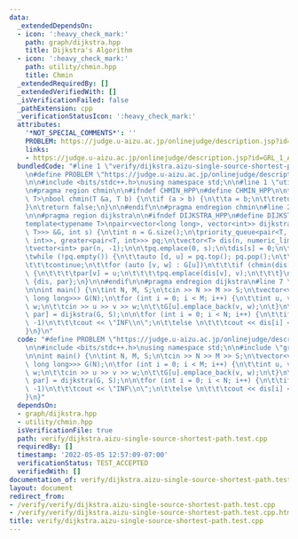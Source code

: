 ```yaml
---
data:
  _extendedDependsOn:
  - icon: ':heavy_check_mark:'
    path: graph/dijkstra.hpp
    title: Dijkstra's Algorithm
  - icon: ':heavy_check_mark:'
    path: utility/chmin.hpp
    title: Chmin
  _extendedRequiredBy: []
  _extendedVerifiedWith: []
  _isVerificationFailed: false
  _pathExtension: cpp
  _verificationStatusIcon: ':heavy_check_mark:'
  attributes:
    '*NOT_SPECIAL_COMMENTS*': ''
    PROBLEM: https://judge.u-aizu.ac.jp/onlinejudge/description.jsp?id=GRL_1_A
    links:
    - https://judge.u-aizu.ac.jp/onlinejudge/description.jsp?id=GRL_1_A
  bundledCode: "#line 1 \"verify/dijkstra.aizu-single-source-shortest-path.test.cpp\"\
    \n#define PROBLEM \"https://judge.u-aizu.ac.jp/onlinejudge/description.jsp?id=GRL_1_A\"\
    \n\n#include <bits/stdc++.h>\nusing namespace std;\n\n#line 1 \"utility/chmin.hpp\"\
    \n#pragma region chmin\n\n#ifndef CHMIN_HPP\n#define CHMIN_HPP\n\ntemplate<typename\
    \ T>\nbool chmin(T &a, T b) {\n\tif (a > b) {\n\t\ta = b;\n\t\treturn true;\n\t\
    }\n\treturn false;\n}\n\n#endif\n\n#pragma endregion chmin\n#line 2 \"graph/dijkstra.hpp\"\
    \n\n#pragma region dijkstra\n\n#ifndef DIJKSTRA_HPP\n#define DIJKSTRA_HPP\n\n\
    template<typename T>\npair<vector<long long>, vector<int>> dijkstra(const vector<vector<pair<int,\
    \ T>>> &G, int s) {\n\tint n = G.size();\n\tpriority_queue<pair<T, int>, vector<pair<T,\
    \ int>>, greater<pair<T, int>>> pq;\n\tvector<T> dis(n, numeric_limits<T>::max());\n\
    \tvector<int> par(n, -1);\n\n\tpq.emplace(0, s);\n\tdis[s] = 0;\n\tpar[s] = s;\n\
    \twhile (!pq.empty()) {\n\t\tauto [d, u] = pq.top(); pq.pop();\n\t\tif (d != dis[u])\n\
    \t\t\tcontinue;\n\t\tfor (auto [v, w] : G[u])\n\t\t\tif (chmin(dis[v], d + w))\
    \ {\n\t\t\t\tpar[v] = u;\n\t\t\t\tpq.emplace(dis[v], v);\n\t\t\t}\n\t}\n\treturn\
    \ {dis, par};\n}\n\n#endif\n\n#pragma endregion dijkstra\n#line 7 \"verify/dijkstra.aizu-single-source-shortest-path.test.cpp\"\
    \n\nint main() {\n\tint N, M, S;\n\tcin >> N >> M >> S;\n\tvector<vector<pair<int,\
    \ long long>>> G(N);\n\tfor (int i = 0; i < M; i++) {\n\t\tint u, v; long long\
    \ w;\n\t\tcin >> u >> v >> w;\n\t\tG[u].emplace_back(v, w);\n\t}\n\t\n\tauto [dis,\
    \ par] = dijkstra(G, S);\n\n\tfor (int i = 0; i < N; i++) {\n\t\tif (par[i] ==\
    \ -1)\n\t\t\tcout << \"INF\\n\";\n\t\telse \n\t\t\tcout << dis[i] << '\\n';\n\t\
    }\n}\n"
  code: "#define PROBLEM \"https://judge.u-aizu.ac.jp/onlinejudge/description.jsp?id=GRL_1_A\"\
    \n\n#include <bits/stdc++.h>\nusing namespace std;\n\n#include \"graph/dijkstra.hpp\"\
    \n\nint main() {\n\tint N, M, S;\n\tcin >> N >> M >> S;\n\tvector<vector<pair<int,\
    \ long long>>> G(N);\n\tfor (int i = 0; i < M; i++) {\n\t\tint u, v; long long\
    \ w;\n\t\tcin >> u >> v >> w;\n\t\tG[u].emplace_back(v, w);\n\t}\n\t\n\tauto [dis,\
    \ par] = dijkstra(G, S);\n\n\tfor (int i = 0; i < N; i++) {\n\t\tif (par[i] ==\
    \ -1)\n\t\t\tcout << \"INF\\n\";\n\t\telse \n\t\t\tcout << dis[i] << '\\n';\n\t\
    }\n}"
  dependsOn:
  - graph/dijkstra.hpp
  - utility/chmin.hpp
  isVerificationFile: true
  path: verify/dijkstra.aizu-single-source-shortest-path.test.cpp
  requiredBy: []
  timestamp: '2022-05-05 12:57:09-07:00'
  verificationStatus: TEST_ACCEPTED
  verifiedWith: []
documentation_of: verify/dijkstra.aizu-single-source-shortest-path.test.cpp
layout: document
redirect_from:
- /verify/verify/dijkstra.aizu-single-source-shortest-path.test.cpp
- /verify/verify/dijkstra.aizu-single-source-shortest-path.test.cpp.html
title: verify/dijkstra.aizu-single-source-shortest-path.test.cpp
---
```

